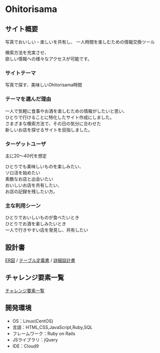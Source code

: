 # Ohitorisama

## サイト概要
写真でおいしい・楽しいを共有し、
一人時間を楽しむための情報交換ツール  

検索方法を充実させ、  
欲しい情報への様々なアクセスが可能です。

### サイトテーマ
写真で探す、美味しいOhitorisama時間

### テーマを選んだ理由
一人で気軽に食事やお酒を楽しむための情報がしたいと思い、  
ひとりで行けることに特化したサイト作成にしました。  
さまざまな検索方法で、その日の気分に合わせた  
新しいお店を探せるサイトを目指しました。

### ターゲットユーザ
主に20～40代を想定

ひとりでも美味しいものを楽しみたい、  
ソロ活を始めたい  
素敵なお店と出会いたい  
おいしいお店を共有したい、  
お店の記録を残したい方。

 ### 主な利用シーン
ひとりでおいしいものが食べたいとき  
ひとりでお酒を楽しみたいとき  
一人で行きやすい店を発見し、共有したい

## 設計書
[ER図](https://app.diagrams.net/#G120VELJeHWzVP9ikMH_gNlI2Hm1kmwotm) / [テーブル定義書](https://docs.google.com/spreadsheets/d/1X2m4--OhGo-udLdgg2Ti3hiOds6uG1aofqfEk9Qn7Rw/edit#gid=0) / [詳細設計書](https://docs.google.com/spreadsheets/d/1ax1ASPWxX8YRhjrtDPhbMeRb6cbMNh6NEozthiKesP4/edit?copiedFromTrash#gid=0)

## チャレンジ要素一覧
[チャレンジ要素一覧](https://docs.google.com/spreadsheets/d/19xQuzTlbWyR9p3nvhVPTxsUzukH8muMpeUkeUNpCWEY/edit#gid=0)

## 開発環境
- OS：Linux(CentOS)
- 言語：HTML,CSS,JavaScript,Ruby,SQL
- フレームワーク：Ruby on Rails
- JSライブラリ：jQuery
- IDE：Cloud9


